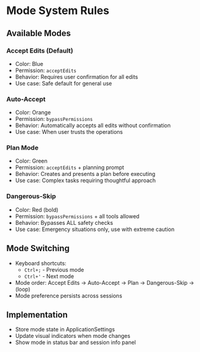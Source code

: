 # Mode System Rules

## Available Modes

### Accept Edits (Default)
- Color: Blue
- Permission: `acceptEdits`
- Behavior: Requires user confirmation for all edits
- Use case: Safe default for general use

### Auto-Accept
- Color: Orange
- Permission: `bypassPermissions`
- Behavior: Automatically accepts all edits without confirmation
- Use case: When user trusts the operations

### Plan Mode
- Color: Green
- Permission: `acceptEdits` + planning prompt
- Behavior: Creates and presents a plan before executing
- Use case: Complex tasks requiring thoughtful approach

### Dangerous-Skip
- Color: Red (bold)
- Permission: `bypassPermissions` + all tools allowed
- Behavior: Bypasses ALL safety checks
- Use case: Emergency situations only, use with extreme caution

## Mode Switching
- Keyboard shortcuts:
  - `Ctrl+;` - Previous mode
  - `Ctrl+'` - Next mode
- Mode order: Accept Edits → Auto-Accept → Plan → Dangerous-Skip → (loop)
- Mode preference persists across sessions

## Implementation
- Store mode state in ApplicationSettings
- Update visual indicators when mode changes
- Show mode in status bar and session info panel